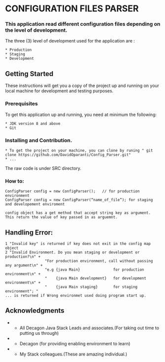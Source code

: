 # CONFIGURATION FILES PARSER

### This application read different configuration files depending on the level of development.  

The three (3) level of development used for the application are :
```
* Production
* Staging 
* Development

```

## Getting Started
These instructions will get you a copy of the project up and running on your local machine for development and testing purposes.  

### Prerequisites

To get this application up and running, you need at minimum the following:  

```
* JDK version 8 and above
* Git

```

### Installing and Contribution. 

```
* To get the project on your machine, you can clone by runing " git clone https://github.com/DavidOparanti/Config_Parser.git"  
* ...
```
The raw code is under SRC directory.  

### How to:
````
ConfigParser config = new ConfigParser();   // for production environment
ConfigParser config = new ConfigParser(“name_of_file”); for staging and developement enviroment

config object has a get method that accept string key as argument.
This return the value of key passed in as arguemnt.

````
## Handling Error:
````
1 "Invalid key" is returned if key does not exit in the config map object
2 "Invalid Environment. Do you mean staging or development or production?\n" +
                  "For production environment, call without passing any argument\n" +
                  "e.g {java Main}               for production environment\n" +
                  "    {java Main development}   for development environment\n" +
                  "    {java Main staging}       for staging environment"; "  
... is returned if Wrong environmet used doing program start up. 
````
## Acknowledgments
* * All Decagon Java Stack Leads and associates.(For taking out time to putting us through)
* * Decagon (for providing enabling environment to learn)
* * My Stack colleagues.(These are amazing individual.) 

